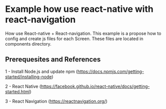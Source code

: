# Example how use react-native with react-navigation

How use React-native + React-navigation.
This example is a propose how to config and create js files for each Screen. These files are located in components directory.

## Prerequesites and References

1 - Install Node.js and update npm (https://docs.npmjs.com/getting-started/installing-node)

2 - React Native (https://facebook.github.io/react-native/docs/getting-started.html)

3 - React Navigation (https://reactnavigation.org/)
